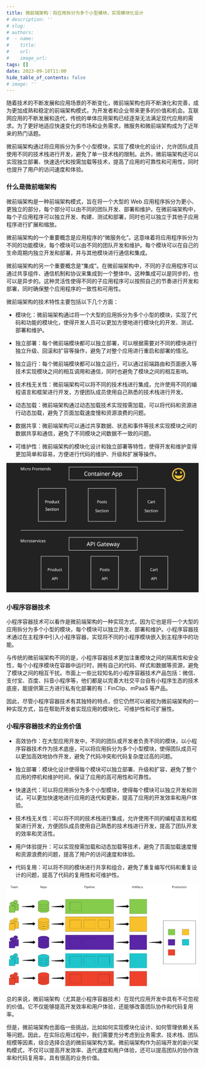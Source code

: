 ```yaml
---
title: 微前端架构：将应用拆分为多个小型模块，实现模块化设计
# description: ''
# slug:
# authors:
#  - name:
#    title:
#    url:
#    image_url:
tags: []
date: 2023-09-16T11:00
hide_table_of_contents: false
# image: ''
---
```


随着技术的不断发展和应用场景的不断变化，微前端架构也将不断演化和完善，成为更加成熟和稳定的前端架构模式，为开发者和企业带来更多的价值和机会。互联网应用的不断发展和迭代，传统的单体应用架构已经逐渐无法满足现代应用的需求。为了更好地适应快速变化的市场和业务需求，微服务和微前端架构成为了近年来的热门话题。

微前端架构通过将应用拆分为多个小型模块，实现了模块化的设计，允许团队成员使用不同的技术栈进行开发，避免了单一技术栈的限制。此外，微前端架构还可以实现独立部署、快速迭代和按需加载等技术，提高了应用的可靠性和可用性，同时也提升了用户的访问速度和体验。

### 什么是微前端架构

微前端架构是一种前端架构模式，旨在将一个大型的 Web 应用程序拆分为更小、更独立的部分，每个部分可以由不同的团队开发、部署和维护。在微前端架构中，每个子应用程序可以独立开发、构建、测试和部署，同时也可以独立于其他子应用程序进行扩展和缩放。

微前端架构的一个重要概念是应用程序的“微服务化”。这意味着将应用程序拆分为不同的功能模块，每个模块可以由不同的团队开发和维护。每个模块可以在自己的生命周期内独立开发和部署，并与其他模块进行通信和集成。

微前端架构的另一个重要概念是“集成”。在微前端架构中，不同的子应用程序可以通过共享组件、通信机制和协议来集成到一个整体中。这种集成可以是同步的，也可以是异步的。这种灵活性使得不同的子应用程序可以按照自己的节奏进行开发和部署，同时确保整个应用程序的一致性和可用性。

微前端架构的技术特性主要包括以下几个方面：

- 模块化：微前端架构通过将一个大型的应用拆分为多个小型的模块，实现了代码和功能的模块化，使得开发人员可以更加方便地进行模块化的开发、测试、部署和维护。

- 独立部署：每个微前端模块都可以独立部署，可以根据需要对不同的模块进行独立升级、回滚和扩容等操作，避免了对整个应用进行重启和部署的情况。

- 独立运行：每个微前端模块都可以独立运行，可以通过前端路由和页面嵌入等技术实现模块之间的相互调用和通信，同时也避免了模块之间的相互影响。

- 技术栈无关性：微前端架构可以将不同的技术栈进行集成，允许使用不同的编程语言和框架进行开发，方便团队成员使用自己熟悉的技术栈进行开发。

- 动态加载：微前端架构通过动态加载技术实现按需加载，可以将代码和资源进行动态加载，避免了页面加载速度慢和资源浪费的问题。

- 数据共享：微前端架构可以通过共享数据、状态和事件等技术实现模块之间的数据共享和通信，避免了不同模块之间数据不一致的问题。

- 可维护性：微前端架构的模块化设计和独立部署等特性，使得开发和维护变得更加简单和容易，方便进行代码的维护、升级和扩展等操作。

![Alt text](16002/1.png)

### 小程序容器技术

小程序容器技术可以看作是微前端架构的一种实现方式，因为它也是将一个大型的应用拆分为多个小型的模块，每个模块可以独立开发、部署和维护。小程序容器技术通过在主程序中引入小程序容器，实现将不同的小程序模块嵌入到主程序中的功能。

与传统的微前端架构不同的是，小程序容器技术更加注重模块之间的隔离性和安全性，每个小程序模块在容器中运行时，拥有自己的代码、样式和数据等资源，避免了模块之间的相互干扰。市面上一些比较知名的小程序容器技术产品包括：微信、支付宝、百度、抖音小程序等，他们都是以完善大社交平台自有小程序生态的技术底座，能提供第三方进行私有化部署的有：FinClip、mPaaS 等产品。

因此，尽管小程序容器技术有其独特的特点，但它仍然可以被视为微前端架构的一种实现方式，旨在帮助开发者实现应用的模块化、可维护性和可扩展性。

### 小程序容器技术的业务价值

- 高效协作：在大型应用开发中，不同的团队或开发者负责不同的模块，以小程序容器技术作为技术底座，可以将应用拆分为多个小型模块，使得团队成员可以更加高效地协作开发，避免了代码冲突和代码复杂度过高的问题。

- 独立部署：模块化设计使得每个模块可以独立部署、升级和扩容，避免了整个应用的停机和维护时间，保证了应用的高可用性和可靠性。

- 快速迭代：可以将应用拆分为多个小型模块，使得每个模块可以独立开发和测试，可以更加快速地进行应用的迭代和更新，提高了应用的开发效率和用户体验。

- 技术栈无关性：可以将不同的技术栈进行集成，允许使用不同的编程语言和框架进行开发，方便团队成员使用自己熟悉的技术栈进行开发，提高了团队开发的效率和灵活性。

- 用户体验提升：可以实现按需加载和动态加载等技术，避免了页面加载速度慢和资源浪费的问题，提高了用户的访问速度和体验。

- 代码复用：可以将不同的模块进行共享和组合，避免了重复编写代码和重复设计的问题，提高了代码的复用性和可维护性。

![Alt text](16002/2.png)

​ 总的来说，微前端架构（尤其是小程序容器技术）在现代应用开发中具有不可忽视的价值。它不仅能够提高开发效率和用户体验，还能够改善团队协作和代码复用率。

但是，微前端架构也面临一些挑战，比如如何实现模块化设计、如何管理依赖关系等问题。因此，在实际应用过程中，我们需要充分考虑到业务需求、技术栈、团队规模等因素，综合选择合适的微前端架构方案。微前端架构作为前端开发的新兴架构模式，不仅可以提高开发效率、迭代速度和用户体验，还可以提高团队的协作效率和代码复用率，具有很高的业务价值。
